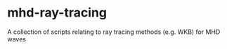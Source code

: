 # mhd-ray-tracing
A collection of scripts relating to ray tracing methods (e.g. WKB) for MHD waves 

